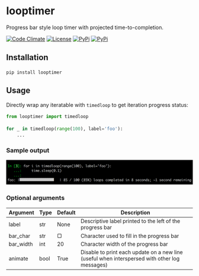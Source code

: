 # looptimer

Progress bar style loop timer with projected time-to-completion.

[![Code Climate](https://codeclimate.com/github/dbjohnson/looptimer/badges/gpa.svg)](https://codeclimate.com/github/dbjohnson/looptimer)
[![License](https://img.shields.io/github/license/dbjohnson/looptimer.svg)]()
[![PyPi](https://img.shields.io/pypi/v/looptimer.svg)](https://pypi.python.org/pypi/looptimer)
[![PyPi](https://img.shields.io/pypi/dm/looptimer.svg)](https://pypi.python.org/pypi/looptimer)

## Installation
```pip install looptimer```

## Usage
Directly wrap any iteratable with `timedloop` to get iteration progress status:

```python
from looptimer import timedloop

for _ in timedloop(range(100), label='foo'):
	...
```

### Sample output
![](demo.png)

### Optional arguments

Argument|Type|Default|Description
--------|----|-------|-----------
label|str|None|Descriptive label printed to the left of the progress bar
bar_char|str|▢|Character used to fill in the progress bar
bar_width|int|20|Character width of the progress bar
animate|bool|True|Disable to print each update on a new line (useful when interspersed with other log messages)

